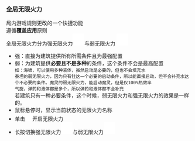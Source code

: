 ### 全局无限火力
局内游戏规则更改的一个快捷功能  
遵循**覆盖应用**原则  
全局无限火力分为强无限火力![alt text](图/infinitude.png)与弱无限火力 ![alt text](图/infinitude-weaken.png)
- 强：直接为建筑提供所有所需条件且为最强配置
- 弱：为建筑提供**必要且不是多种**的条件，这个条件不会是最高配置  
`如：海啸，可以使用多种液体，虽然启动是必要的，但也不会填充水`  
`泰坦的弱无限火力，因为只有钍这一个必要的启动条件，所以能直接启动，但不会补充水这个不必要的条件。魔灵的弱无限火力，能启动魔灵，但是仅100%热效率`  
`气旋，弹药和液体都是多个，所以弹药和液体都不会补充`  
若建筑只有一种必要条件，这个时候，弱无限火力和强无限火力的效果是一样的。  
- 鼠标悬停时，显示当前状态的无限火力名称
- 单击<img src=图/infinitude.png height=20>开启无限火力
- 长按切换强无限火力![alt text](图/infinitude.png)与弱无限火力![alt text](图/infinitude-weaken.png)



